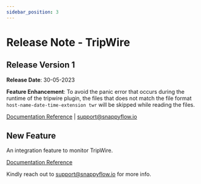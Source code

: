 ```yaml
---
sidebar_position: 3 
---
```

# Release Note - TripWire

## Release Version 1

**Release Date**: 30-05-2023

**Feature Enhancement**: To avoid the panic error that occurs during the runtime of the tripwire plugin, the files that does not match the file format `host-name-date-time-extension twr` will be skipped while reading the files.

[Documentation Reference](/docs/sidebar-snappyflow-saas/Integrations/tripwire) | [support@snappyflow.io](mailto:support@snappyflow.io)

## New Feature

An integration feature to monitor TripWire.

[Documentation Reference](/docs/sidebar-snappyflow-saas/Integrations/tripwire)

Kindly reach out to [support@snappyflow.io](mailto:support@snappyflow.io) for more info.
